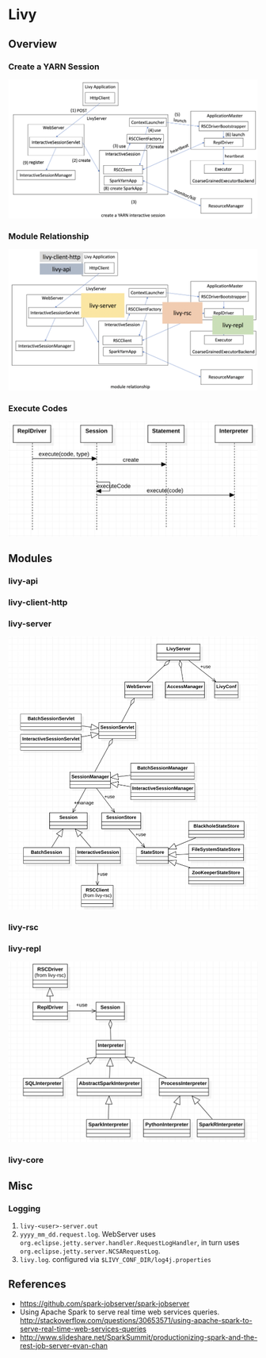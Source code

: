 # Livy

## Overview

### Create a YARN Session
![create a YARN session](livy-create-session.png)

### Module Relationship

![module relationship](livy-module-relationship.png)

### Execute Codes

![execute codes](livy-repl-execute-code.png)

## Modules

### livy-api


### livy-client-http


### livy-server

![livy-server classes](livy-server-classes.png)

### livy-rsc


### livy-repl

![livy-repl classes](livy-repl-classes.png)

### livy-core

## Misc

### Logging

1. `livy-<user>-server.out`
2. `yyyy_mm_dd.request.log`. WebServer uses `org.eclipse.jetty.server.handler.RequestLogHandler`, 
in turn uses `org.eclipse.jetty.server.NCSARequestLog`.
3. `livy.log`. configured via `$LIVY_CONF_DIR/log4j.properties`

## References
* https://github.com/spark-jobserver/spark-jobserver
* Using Apache Spark to serve real time web services queries. http://stackoverflow.com/questions/30653571/using-apache-spark-to-serve-real-time-web-services-queries
* http://www.slideshare.net/SparkSummit/productionizing-spark-and-the-rest-job-server-evan-chan

